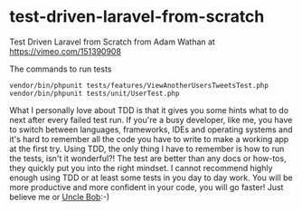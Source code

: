 # test-driven-laravel-from-scratch
Test Driven Laravel from Scratch from Adam Wathan at  https://vimeo.com/151390908  

The commands to run tests

    vendor/bin/phpunit tests/features/ViewAnotherUsersTweetsTest.php
    vendor/bin/phpunit tests/unit/UserTest.php


What I personally love about TDD is that it gives you some hints what to do next after every failed test run.
If you're a busy developer, like me, you have to switch between languages, frameworks, IDEs and operating systems and it's hard to 
remember all the code you have to write to make a working app at the first try. Using TDD, the only thing I have to remember is how to run the tests, isn't it wonderful?! The test are better than any docs or how-tos, they quickly put you into the right mindset.
I cannot recommend highly enough using TDD or at least some tests in you day to day work. You will be more productive and more confident in your code, you will go faster! Just believe me or [Uncle Bob](https://8thlight.com/blog/uncle-bob/2013/03/11/TheFrenziedPanicOfRushing.html):-) 